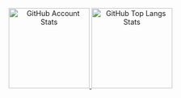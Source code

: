 <p align="center">
   <a href="#">
   <img 
      src="https://github-readme-stats.vercel.app/api?username=art5507&show_icons=true&border_color=30363d&bg_color=0d1117&text_color=eef2ff&title_color=00A3A3&count_private=true&border_radius=4" 
      alt="GitHub Account Stats"
      height="160"
      />
   </a>
   <a href="#">
   <img 
      src="https://github-readme-stats.vercel.app/api/top-langs/?username=art5507&layout=compact&border_color=30363d&bg_color=0d1117&text_color=eef2ff&title_color=00A3A3&border_radius=4"
      alt="GitHub Top Langs Stats"
      height="160"
      />
   </a>
</p>
